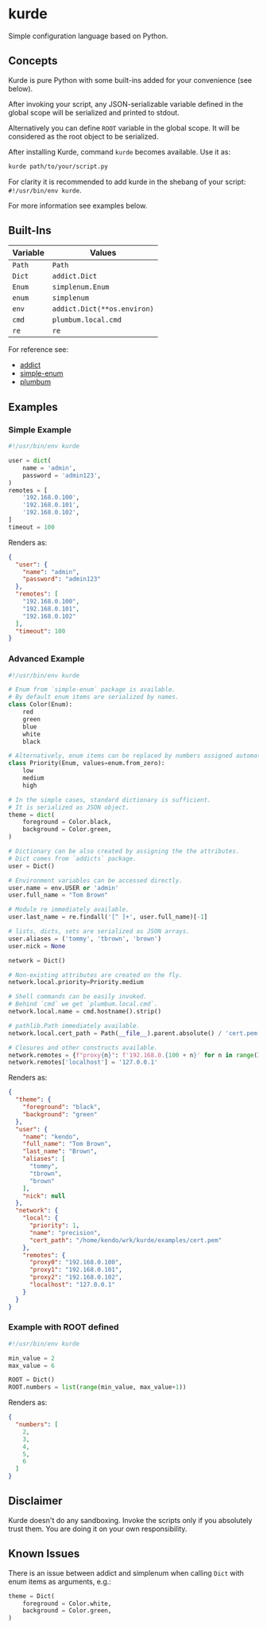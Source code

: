 # kurde

Simple configuration language based on Python.

## Concepts

Kurde is pure Python with some built-ins added for your convenience (see below).

After invoking your script, any JSON-serializable variable defined in the global scope will be serialized and printed to stdout.

Alternatively you can define `ROOT` variable in the global scope. It will be considered as the root object to be serialized.

After installing Kurde, command `kurde` becomes available. Use it as:
```sh
kurde path/to/your/script.py
```

For clarity it is recommended to add kurde in the shebang of your script: `#!/usr/bin/env kurde`.

For more information see examples below.

## Built-Ins

| Variable | Values      |
|----------|---------------|
| `Path`   | `Path` |
| `Dict`   | `addict.Dict` |
| `Enum`   | `simplenum.Enum` |
| `enum`   | `simplenum` |
| `env`    | `addict.Dict(**os.environ)` |
| `cmd`    | `plumbum.local.cmd` |
| `re`     | `re` |

For reference see:
- [addict](https://github.com/mewwts/addict)
- [simple-enum](https://github.com/andrewcooke/simple-enum)
- [plumbum](https://plumbum.readthedocs.io/)

## Examples

### Simple Example

```python
#!/usr/bin/env kurde

user = dict(
    name = 'admin',
    password = 'admin123',
)
remotes = [
    '192.168.0.100',
    '192.168.0.101',
    '192.168.0.102',
]
timeout = 100
```

Renders as:
```json
{
  "user": {
    "name": "admin",
    "password": "admin123"
  },
  "remotes": [
    "192.168.0.100",
    "192.168.0.101",
    "192.168.0.102"
  ],
  "timeout": 100
}
```

### Advanced Example

```python
#!/usr/bin/env kurde

# Enum from `simple-enum` package is available.
# By default enum items are serialized by names.
class Color(Enum):
    red
    green
    blue
    white
    black

# Alternatively, enum items can be replaced by numbers assigned automatically.
class Priority(Enum, values=enum.from_zero):
    low
    medium
    high

# In the simple cases, standard dictionary is sufficient.
# It is serialized as JSON object.
theme = dict(
    foreground = Color.black,
    background = Color.green,
)

# Dictionary can be also created by assigning the the attributes.
# Dict comes from `addicts` package.
user = Dict()

# Environment variables can be accessed directly.
user.name = env.USER or 'admin'
user.full_name = "Tom Brown"

# Module re immediately available.
user.last_name = re.findall('[^ ]+', user.full_name)[-1]

# lists, dicts, sets are serialized as JSON arrays.
user.aliases = ('tommy', 'tbrown', 'brown')
user.nick = None

network = Dict()

# Non-existing attributes are created on the fly.
network.local.priority=Priority.medium

# Shell commands can be easily invoked.
# Behind `cmd` we get `plumbum.local.cmd`.
network.local.name = cmd.hostname().strip()

# pathlib.Path immediately available.
network.local.cert_path = Path(__file__).parent.absolute() / 'cert.pem'

# Closures and other constructs available.
network.remotes = {f"proxy{n}": f'192.168.0.{100 + n}' for n in range(3)}
network.remotes['localhost'] = '127.0.0.1'
```

Renders as:
```json
{
  "theme": {
    "foreground": "black",
    "background": "green"
  },
  "user": {
    "name": "kendo",
    "full_name": "Tom Brown",
    "last_name": "Brown",
    "aliases": [
      "tommy",
      "tbrown",
      "brown"
    ],
    "nick": null
  },
  "network": {
    "local": {
      "priority": 1,
      "name": "precision",
      "cert_path": "/home/kendo/wrk/kurde/examples/cert.pem"
    },
    "remotes": {
      "proxy0": "192.168.0.100",
      "proxy1": "192.168.0.101",
      "proxy2": "192.168.0.102",
      "localhost": "127.0.0.1"
    }
  }
}
```

### Example with ROOT defined

```python
#!/usr/bin/env kurde

min_value = 2
max_value = 6

ROOT = Dict()
ROOT.numbers = list(range(min_value, max_value+1))
```

Renders as:
```json
{
  "numbers": [
    2,
    3,
    4,
    5,
    6
  ]
}
```

## Disclaimer

Kurde doesn't do any sandboxing. Invoke the scripts only if you absolutely trust them. You are doing it on your own responsibility.

## Known Issues

There is an issue between addict and simplenum when calling `Dict` with enum items as arguments, e.g.:

```python
theme = Dict(
    foreground = Color.white,
    background = Color.green,
)
```

